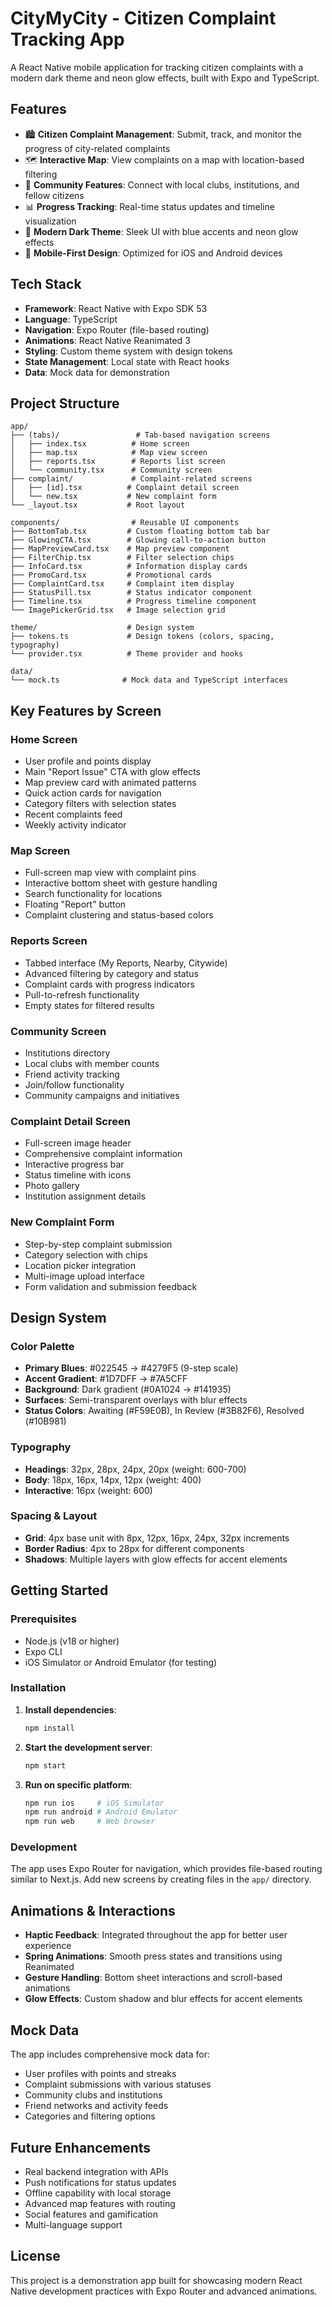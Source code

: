 # CityMyCity - Citizen Complaint Tracking App

A React Native mobile application for tracking citizen complaints with a modern dark theme and neon glow effects, built with Expo and TypeScript.

## Features

- 🏙️ **Citizen Complaint Management**: Submit, track, and monitor the progress of city-related complaints
- 🗺️ **Interactive Map**: View complaints on a map with location-based filtering
- 👥 **Community Features**: Connect with local clubs, institutions, and fellow citizens
- 📊 **Progress Tracking**: Real-time status updates and timeline visualization
- 🌃 **Modern Dark Theme**: Sleek UI with blue accents and neon glow effects
- 📱 **Mobile-First Design**: Optimized for iOS and Android devices

## Tech Stack

- **Framework**: React Native with Expo SDK 53
- **Language**: TypeScript
- **Navigation**: Expo Router (file-based routing)
- **Animations**: React Native Reanimated 3
- **Styling**: Custom theme system with design tokens
- **State Management**: Local state with React hooks
- **Data**: Mock data for demonstration

## Project Structure

```
app/
├── (tabs)/                 # Tab-based navigation screens
│   ├── index.tsx          # Home screen
│   ├── map.tsx            # Map view screen
│   ├── reports.tsx        # Reports list screen
│   └── community.tsx      # Community screen
├── complaint/             # Complaint-related screens
│   ├── [id].tsx          # Complaint detail screen
│   └── new.tsx           # New complaint form
└── _layout.tsx           # Root layout

components/                # Reusable UI components
├── BottomTab.tsx         # Custom floating bottom tab bar
├── GlowingCTA.tsx        # Glowing call-to-action button
├── MapPreviewCard.tsx    # Map preview component
├── FilterChip.tsx        # Filter selection chips
├── InfoCard.tsx          # Information display cards
├── PromoCard.tsx         # Promotional cards
├── ComplaintCard.tsx     # Complaint item display
├── StatusPill.tsx        # Status indicator component
├── Timeline.tsx          # Progress timeline component
└── ImagePickerGrid.tsx   # Image selection grid

theme/                    # Design system
├── tokens.ts             # Design tokens (colors, spacing, typography)
└── provider.tsx          # Theme provider and hooks

data/
└── mock.ts              # Mock data and TypeScript interfaces
```

## Key Features by Screen

### Home Screen
- User profile and points display
- Main "Report Issue" CTA with glow effects
- Map preview card with animated patterns
- Quick action cards for navigation
- Category filters with selection states
- Recent complaints feed
- Weekly activity indicator

### Map Screen
- Full-screen map view with complaint pins
- Interactive bottom sheet with gesture handling
- Search functionality for locations
- Floating "Report" button
- Complaint clustering and status-based colors

### Reports Screen
- Tabbed interface (My Reports, Nearby, Citywide)
- Advanced filtering by category and status
- Complaint cards with progress indicators
- Pull-to-refresh functionality
- Empty states for filtered results

### Community Screen
- Institutions directory
- Local clubs with member counts
- Friend activity tracking
- Join/follow functionality
- Community campaigns and initiatives

### Complaint Detail Screen
- Full-screen image header
- Comprehensive complaint information
- Interactive progress bar
- Status timeline with icons
- Photo gallery
- Institution assignment details

### New Complaint Form
- Step-by-step complaint submission
- Category selection with chips
- Location picker integration
- Multi-image upload interface
- Form validation and submission feedback

## Design System

### Color Palette
- **Primary Blues**: #022545 → #4279F5 (9-step scale)
- **Accent Gradient**: #1D7DFF → #7A5CFF
- **Background**: Dark gradient (#0A1024 → #141935)
- **Surfaces**: Semi-transparent overlays with blur effects
- **Status Colors**: Awaiting (#F59E0B), In Review (#3B82F6), Resolved (#10B981)

### Typography
- **Headings**: 32px, 28px, 24px, 20px (weight: 600-700)
- **Body**: 18px, 16px, 14px, 12px (weight: 400)
- **Interactive**: 16px (weight: 600)

### Spacing & Layout
- **Grid**: 4px base unit with 8px, 12px, 16px, 24px, 32px increments
- **Border Radius**: 4px to 28px for different components
- **Shadows**: Multiple layers with glow effects for accent elements

## Getting Started

### Prerequisites
- Node.js (v18 or higher)
- Expo CLI
- iOS Simulator or Android Emulator (for testing)

### Installation

1. **Install dependencies**:
   ```bash
   npm install
   ```

2. **Start the development server**:
   ```bash
   npm start
   ```

3. **Run on specific platform**:
   ```bash
   npm run ios     # iOS Simulator
   npm run android # Android Emulator
   npm run web     # Web browser
   ```

### Development

The app uses Expo Router for navigation, which provides file-based routing similar to Next.js. Add new screens by creating files in the `app/` directory.

## Animations & Interactions

- **Haptic Feedback**: Integrated throughout the app for better user experience
- **Spring Animations**: Smooth press states and transitions using Reanimated
- **Gesture Handling**: Bottom sheet interactions and scroll-based animations
- **Glow Effects**: Custom shadow and blur effects for accent elements

## Mock Data

The app includes comprehensive mock data for:
- User profiles with points and streaks
- Complaint submissions with various statuses
- Community clubs and institutions
- Friend networks and activity feeds
- Categories and filtering options

## Future Enhancements

- Real backend integration with APIs
- Push notifications for status updates
- Offline capability with local storage
- Advanced map features with routing
- Social features and gamification
- Multi-language support

## License

This project is a demonstration app built for showcasing modern React Native development practices with Expo Router and advanced animations.

